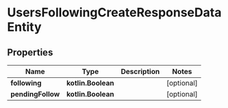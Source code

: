 
# UsersFollowingCreateResponseDataEntity

## Properties
Name | Type | Description | Notes
------------ | ------------- | ------------- | -------------
**following** | **kotlin.Boolean** |  |  [optional]
**pendingFollow** | **kotlin.Boolean** |  |  [optional]



